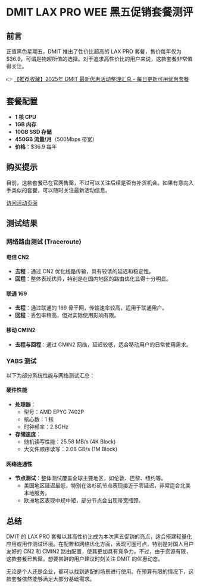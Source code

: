 # DMIT LAX PRO WEE 黑五促销套餐测评

## 前言

正值黑色星期五，DMIT 推出了性价比超高的 LAX PRO 套餐，售价每年仅为 $36.9，可谓是物超所值的选择。对于追求高性价比的用户来说，这款套餐非常值得关注。

👉 [【推荐收藏】2025年 DMIT 最新优惠活动整理汇总 - 每日更新可用优惠套餐](https://bit.ly/dmit_coupon)

## 套餐配置

- **1 核 CPU**
- **1GB 内存**
- **10GB SSD 存储**
- **450GB 流量/月**（500Mbps 带宽）
- **价格**：$36.9 每年

## 购买提示

目前，这款套餐已在官网售罄，不过可以关注后续是否有补货机会。如果有意向入手类似的套餐，可以随时关注最新活动信息。

[访问活动页面](https://bit.ly/dmit_coupon)

## 测试结果

### 网络路由测试 (Traceroute)

#### 电信 CN2
- **去程**：通过 CN2 优化线路传输，具有较低的延迟和稳定性。
- **回程**：整体表现优异，特别是在国内地区的路由优化显得十分明显。

#### 联通 169
- **去程**：通过联通的 169 骨干网，传输速率较高，适用于联通用户。
- **回程**：丢包率稍高，但对实际使用影响有限。

#### 移动 CMIN2
- **去程与回程**：通过 CMIN2 网络，延迟较低，适合移动用户的日常使用需求。

### YABS 测试

以下为部分系统性能与网络测试汇总：

#### 硬件性能
- **处理器**：
  - 型号：AMD EPYC 7402P
  - 核心数：1 核
  - 时钟频率：2.8GHz
- **存储速度**：
  - 随机读写性能：25.58 MB/s (4K Block)
  - 大文件顺序读写：2.08 GB/s (1M Block)

#### 网络连通性
- **节点测试**：整体测试覆盖全球主要地区，如伦敦、巴黎、纽约等。
  - 美国地区延迟最低，特别在洛杉矶节点表现接近于零延迟，非常适合北美本地服务。
  - 欧洲地区表现中规中矩，部分节点会出现带宽瓶颈。

## 总结

DMIT 的 LAX PRO 套餐以其高性价比成为本次黑五促销的亮点，适合搭建轻量化应用或用作测试环境。在配置和网络优化方面，表现可圈可点，特别是对国人用户友好的 CN2 和 CMIN2 路由配置，使其更加具有竞争力。不过，由于资源有限，这款套餐已售罄，想要尝鲜的用户建议时刻关注 DMIT 的优惠动态。

无论是个人还是企业，都可以找到适配的场景进行使用。在预算有限的情况下，这款套餐依然能够满足大部分基础需求。